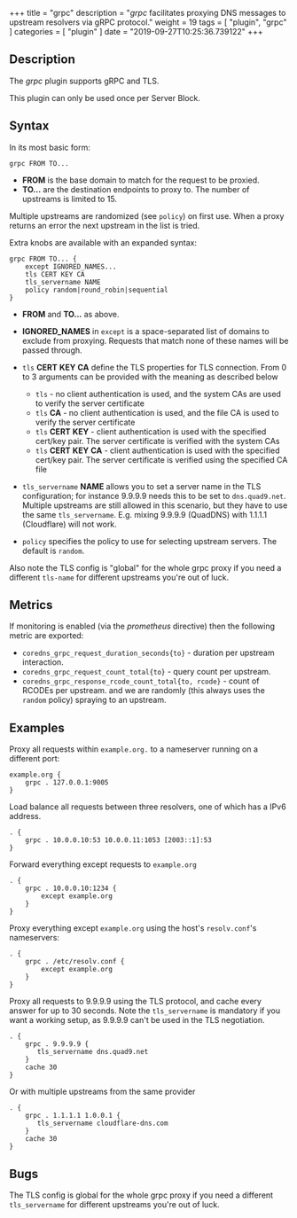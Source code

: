 +++
title = "grpc"
description = "*grpc* facilitates proxying DNS messages to upstream resolvers via gRPC protocol."
weight = 19
tags = [ "plugin", "grpc" ]
categories = [ "plugin" ]
date = "2019-09-27T10:25:36.739122"
+++

## Description

The *grpc* plugin supports gRPC and TLS.

This plugin can only be used once per Server Block.

## Syntax

In its most basic form:

~~~
grpc FROM TO...
~~~

* **FROM** is the base domain to match for the request to be proxied.
* **TO...** are the destination endpoints to proxy to. The number of upstreams is
  limited to 15.

Multiple upstreams are randomized (see `policy`) on first use. When a proxy returns an error
the next upstream in the list is tried.

Extra knobs are available with an expanded syntax:

~~~
grpc FROM TO... {
    except IGNORED_NAMES...
    tls CERT KEY CA
    tls_servername NAME
    policy random|round_robin|sequential
}
~~~

* **FROM** and **TO...** as above.
* **IGNORED_NAMES** in `except` is a space-separated list of domains to exclude from proxying.
  Requests that match none of these names will be passed through.
* `tls` **CERT** **KEY** **CA** define the TLS properties for TLS connection. From 0 to 3 arguments can be
  provided with the meaning as described below

  * `tls` - no client authentication is used, and the system CAs are used to verify the server certificate
  * `tls` **CA** - no client authentication is used, and the file CA is used to verify the server certificate
  * `tls` **CERT** **KEY** - client authentication is used with the specified cert/key pair.
    The server certificate is verified with the system CAs
  * `tls` **CERT** **KEY**  **CA** - client authentication is used with the specified cert/key pair.
    The server certificate is verified using the specified CA file

* `tls_servername` **NAME** allows you to set a server name in the TLS configuration; for instance 9.9.9.9
  needs this to be set to `dns.quad9.net`. Multiple upstreams are still allowed in this scenario,
  but they have to use the same `tls_servername`. E.g. mixing 9.9.9.9 (QuadDNS) with 1.1.1.1
  (Cloudflare) will not work.
* `policy` specifies the policy to use for selecting upstream servers. The default is `random`.

Also note the TLS config is "global" for the whole grpc proxy if you need a different
`tls-name` for different upstreams you're out of luck.

## Metrics

If monitoring is enabled (via the *prometheus* directive) then the following metric are exported:

* `coredns_grpc_request_duration_seconds{to}` - duration per upstream interaction.
* `coredns_grpc_request_count_total{to}` - query count per upstream.
* `coredns_grpc_response_rcode_count_total{to, rcode}` - count of RCODEs per upstream.
  and we are randomly (this always uses the `random` policy) spraying to an upstream.

## Examples

Proxy all requests within `example.org.` to a nameserver running on a different port:

~~~ corefile
example.org {
    grpc . 127.0.0.1:9005
}
~~~

Load balance all requests between three resolvers, one of which has a IPv6 address.

~~~ corefile
. {
    grpc . 10.0.0.10:53 10.0.0.11:1053 [2003::1]:53
}
~~~

Forward everything except requests to `example.org`

~~~ corefile
. {
    grpc . 10.0.0.10:1234 {
        except example.org
    }
}
~~~

Proxy everything except `example.org` using the host's `resolv.conf`'s nameservers:

~~~ corefile
. {
    grpc . /etc/resolv.conf {
        except example.org
    }
}
~~~

Proxy all requests to 9.9.9.9 using the TLS protocol, and cache every answer for up to 30
seconds. Note the `tls_servername` is mandatory if you want a working setup, as 9.9.9.9 can't be
used in the TLS negotiation.

~~~ corefile
. {
    grpc . 9.9.9.9 {
       tls_servername dns.quad9.net
    }
    cache 30
}
~~~

Or with multiple upstreams from the same provider

~~~ corefile
. {
    grpc . 1.1.1.1 1.0.0.1 {
       tls_servername cloudflare-dns.com
    }
    cache 30
}
~~~

## Bugs

The TLS config is global for the whole grpc proxy if you need a different `tls_servername` for
different upstreams you're out of luck.
